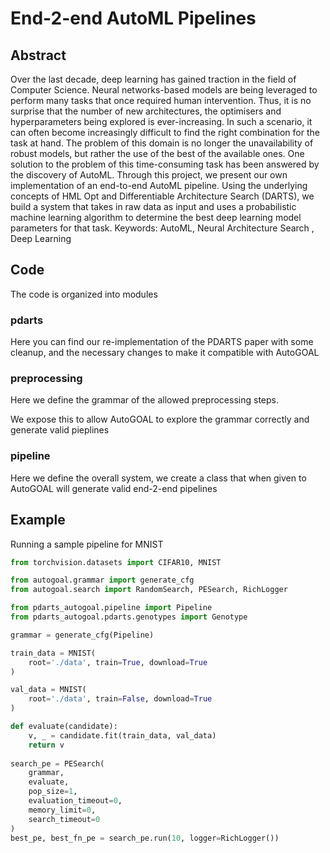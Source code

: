 # End-2-end AutoML Pipelines

## Abstract
Over the last decade, deep learning has gained traction in the field of Computer Science. Neural networks-based models are being leveraged to perform many tasks that once required human intervention.  Thus, it is no surprise that the number of new architectures, the optimisers and hyperparameters being explored is ever-increasing. In such a scenario, it can often become increasingly difficult to find the right combination for the task at hand. The problem of this domain is no longer the unavailability of robust models, but rather the use of the best of the available ones. One solution to the problem of this time-consuming task has been answered by the discovery of AutoML. Through this project, we present our own implementation of an end-to-end AutoML pipeline. Using the underlying concepts of HML Opt and Differentiable Architecture Search (DARTS), we build a system that takes in raw data as input and uses a probabilistic machine learning algorithm to determine the best deep learning model parameters for that task.
Keywords: AutoML, Neural Architecture Search , Deep Learning

## Code
The code is organized into modules

### pdarts
Here you can find our re-implementation of the PDARTS paper with some cleanup, and the necessary changes to make it compatible with AutoGOAL


### preprocessing
Here we define the grammar of the allowed preprocessing steps.

We expose this to allow AutoGOAL to explore the grammar correctly and generate valid pieplines


### pipeline
Here we define the overall system, we create a class that when given to AutoGOAL will generate valid end-2-end pipelines

## Example

Running a sample pipeline for MNIST

```python
from torchvision.datasets import CIFAR10, MNIST

from autogoal.grammar import generate_cfg
from autogoal.search import RandomSearch, PESearch, RichLogger

from pdarts_autogoal.pipeline import Pipeline
from pdarts_autogoal.pdarts.genotypes import Genotype

grammar = generate_cfg(Pipeline)

train_data = MNIST(
    root='./data', train=True, download=True
)

val_data = MNIST(
    root='./data', train=False, download=True
)

def evaluate(candidate):
    v, _ = candidate.fit(train_data, val_data)
    return v
    
search_pe = PESearch(
    grammar, 
    evaluate, 
    pop_size=1, 
    evaluation_timeout=0,
    memory_limit=0,
    search_timeout=0
)
best_pe, best_fn_pe = search_pe.run(10, logger=RichLogger())
```
